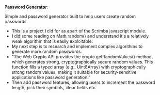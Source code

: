 **Password Generator**:

Simple and password generator built to help users create random passwords. 

- This is a project I did for as apart of the Scrimba javascript module.
- I did some reading on Math.random() and understand it's a relatively weak algorithm that is easily exploitable.
- My next step is to research and implement complex algorithms to generate more random passwords.
-  "The Web Crypto API provides the crypto.getRandomValues() method, which generates strong, cryptographically secure random values. This function fills a typed array (e.g.,                   Uint8Array) with cryptographically strong random values, making it suitable for security-sensitive applications like password generation."
- Then add password features, allowing users to increment the password length, pick their symbols, clear fields etc.
